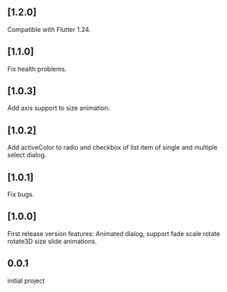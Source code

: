 ## [1.2.0]

Compatible with Flutter 1.24.

## [1.1.0]

Fix health problems.

## [1.0.3]

Add axis support to size animation.

## [1.0.2]

Add activeColor to radio and checkbox of list item of single and multiple select dialog.

## [1.0.1]

Fix bugs.

## [1.0.0]

First release version
features: Animated dialog, support fade scale rotate rotate3D size slide animations.

## 0.0.1

initial project
